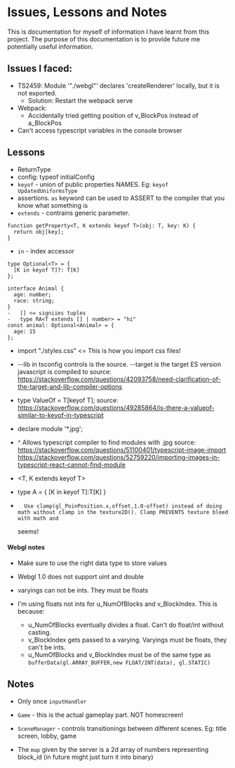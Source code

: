 # Issues, Lessons and Notes

This is documentation for myself of information I have learnt from this project. The purpose of this documentation is to provide future me potentially useful information.

## Issues I faced:

-   TS2459: Module '"./webgl"' declares 'createRenderer' locally, but it is not exported.
    -   Solution: Restart the webpack serve
-   Webpack:
    -   Accidentally tried getting position of v_BlockPos instead of a_BlockPos
-   Can't access typescript variables in the console browser

## Lessons

-   ReturnType<typeof createRenderer>
-   config: typeof initialConfig
-   `keyof` - union of public properties NAMES. Eg: `keyof UpdatedUniformsType`
-   assertions. `as` keyword can be used to ASSERT to the compiler that you know what something is
-   `extends` - contrains generic parameter.

```
function getProperty<T, K extends keyof T>(obj: T, key: K) {
  return obj[key];
}
```

-   `in` - index accessor

```
type Optional<T> = {
  [K in keyof T]?: T[K]
};

interface Animal {
  age: number;
  race: string;
}
-	[] <= signiies tuples
-	type RA<T extends [] | number> = "hi"
const animal: Optional<Animal> = {
  age: 15
};
```

-   import "./styles.css" <= This is how you import css files!

-   --lib in tsconfig controls is the source. --target is the target ES version javascript is compiled to
    source: https://stackoverflow.com/questions/42093758/need-clarification-of-the-target-and-lib-compiler-options

-   type ValueOf<T> = T[keyof T];
    source: https://stackoverflow.com/questions/49285864/is-there-a-valueof-similar-to-keyof-in-typescript

-   declare module '\*.jpg';
-   ^ Allows typescript compiler to find modules with .jpg
    source:
    https://stackoverflow.com/questions/51100401/typescript-image-import
    https://stackoverflow.com/questions/52759220/importing-images-in-typescript-react-cannot-find-module
-   <T, K extends keyof T>

-   type A<T> = {
    [K in keyof T]:T[K]
    }

-       Use clamp(gl_PoinPosition.x,offset,1.0-offset) instead of doing math without clamp in the texture2D(). Clamp PREVENTS texture bleed with math and
    seems!

#### Webgl notes

-   Make sure to use the right data type to store values
-   Webgl 1.0 does not support uint and double
-   varyings can not be ints. They must be floats

-   I'm using floats not ints for u_NumOfBlocks and v_BlockIndex. This is because:
    -   u_NumOfBlocks eventually divides a float. Can't do float/int without casting.
    -   v_BlockIndex gets passed to a varying. Varyings must be floats, they can't be ints.
    -   u_NumOfBlocks and v_BlockIndex must be of the same type as `bufferData(gl.ARRAY_BUFFER,new FLOAT/INT(data), gl.STATIC)`

## Notes

-   Only once `inputHandler`
-   `Game` - this is the actual gameplay part. NOT homescreen!
-   `SceneManager` - controls transitionings between different scenes. Eg: title screen, lobby, game

-   The `map` given by the server is a 2d array of numbers representing block_id (in future might just turn it into binary)
